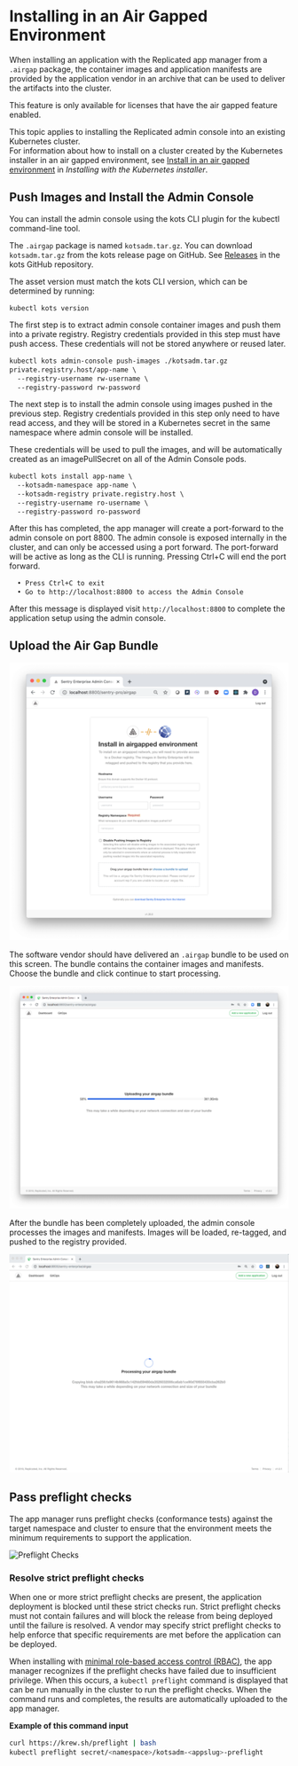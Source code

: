 # Installing in an Air Gapped Environment

When installing an application with the Replicated app manager from a `.airgap` package, the container images and application manifests are provided by the application vendor in an archive that can be used to deliver the artifacts into the cluster.

This feature is only available for licenses that have the air gapped feature enabled.

This topic applies to installing the Replicated admin console into an existing Kubernetes cluster.  
For information about how to install on a cluster created by the Kubernetes installer in an air gapped environment, see [Install in an air gapped environment](installing-embedded-cluster#airgapped-installations) in _Installing with the Kubernetes installer_.

## Push Images and Install the Admin Console

You can install the admin console using the kots CLI plugin for the kubectl command-line tool.

The `.airgap` package is named `kotsadm.tar.gz`. You can download `kotsadm.tar.gz` from the kots release page on GitHub. See [Releases](https://github.com/replicatedhq/kots/releases) in the kots GitHub repository.

The asset version must match the kots CLI version, which can be determined by running:

```shell
kubectl kots version
```

The first step is to extract admin console container images and push them into a private registry.
Registry credentials provided in this step must have push access.
These credentials will not be stored anywhere or reused later.

```shell
kubectl kots admin-console push-images ./kotsadm.tar.gz private.registry.host/app-name \
  --registry-username rw-username \
  --registry-password rw-password
```

The next step is to install the admin console using images pushed in the previous step.
Registry credentials provided in this step only need to have read access, and they will be stored in a Kubernetes secret in the same namespace where admin console will be installed.

These credentials will be used to pull the images, and will be automatically created as an imagePullSecret on all of the Admin Console pods.

```shell
kubectl kots install app-name \
  --kotsadm-namespace app-name \
  --kotsadm-registry private.registry.host \
  --registry-username ro-username \
  --registry-password ro-password
```

After this has completed, the app manager will create a port-forward to the admin console on port 8800.
The admin console is exposed internally in the cluster, and can only be accessed using a port forward.
The port-forward will be active as long as the CLI is running.
Pressing Ctrl+C will end the port forward.

```shell
  • Press Ctrl+C to exit
  • Go to http://localhost:8800 to access the Admin Console
```

After this message is displayed visit `http://localhost:8800` to complete the application setup using the admin console.

## Upload the Air Gap Bundle

![Airgap Bundle](../../static/images/airgap-install.png)

The software vendor should have delivered an `.airgap` bundle to be used on this screen.
The bundle contains the container images and manifests.
Choose the bundle and click continue to start processing.

![Airgap Uploading](../../static/images/airgap-uploading.png)

After the bundle has been completely uploaded, the admin console processes the images and manifests.
Images will be loaded, re-tagged, and pushed to the registry provided.

![Processing Images](../../static/images/processing-images.gif)

## Pass preflight checks

The app manager runs preflight checks (conformance tests) against the target namespace and cluster to ensure that the environment meets the minimum requirements to support the application.

![Preflight Checks](/images/preflight-checks.png)

### Resolve strict preflight checks

When one or more strict preflight checks are present, the application deployment is blocked until these strict checks run. Strict preflight checks must not contain failures and will block the release from being deployed until the failure is resolved. A vendor may specify strict preflight checks to help enforce that specific requirements are met before the application can be deployed. 

When installing with [minimal role-based access control (RBAC)](../reference/custom-resource-application#requireminimalrbacprivileges), the app manager recognizes if the preflight checks have failed due to insufficient privilege. When this occurs, a `kubectl preflight` command is displayed that can be run manually in the cluster to run the preflight checks. When the command runs and completes, the results are automatically uploaded to the app manager.

**Example of this command input**

```bash
curl https://krew.sh/preflight | bash
kubectl preflight secret/<namespace>/kotsadm-<appslug>-preflight
```
